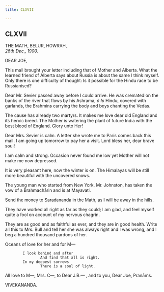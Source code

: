 ```yaml
---
title: CLXVII

---
```





  

  


## CLXVII

THE MATH, BELUR, HOWRAH,  
*26th Dec., 1900.*

DEAR JOE,

This mail brought your letter including that of Mother and Alberta. What
the learned friend of Alberta says about Russia is about the same I
think myself. Only there is one difficulty of thought: Is it possible
for the Hindu race to be Russianised?

Dear Mr. Sevier passed away before I could arrive. He was cremated on
the banks of the river that flows by his Ashrama, *à la* Hindu, covered
with garlands, the Brahmins carrying the body and boys chanting the
Vedas.

The cause has already two martyrs. It makes me love dear old England and
its heroic breed. The Mother is watering the plant of future India with
the best blood of England. Glory unto Her!

Dear Mrs. Sevier is calm. A letter she wrote me to Paris comes back this
mail. I am going up tomorrow to pay her a visit. Lord bless her, dear
brave soul!

I am calm and strong. Occasion never found me low yet Mother will not
make me now depressed.

It is very pleasant here, now the winter is on. The Himalayas will be
still more beautiful with the uncovered snows.

The young man who started from New York, Mr. Johnston, has taken the vow
of a Brahmachārin and is at Mayavati.

Send the money to Saradananda in the Math, as I will be away in the
hills.

They have worked all right as far as they could; I am glad, and feel
myself quite a fool on account of my nervous chagrin.

They are as good and as faithful as ever, and they are in good health.
Write all this to Mrs. Bull and tell her she was always right and I was
wrong, and I beg a hundred thousand pardons of her.

Oceans of love for her and for M—

            I look behind and after  
                    And find that all is right.  
            In my deepest sorrows  
                    There is a soul of light.

All love to M—, Mrs. C—, to Dear J.B.— , and to you, Dear Joe, Pranāms. 

VIVEKANANDA.


